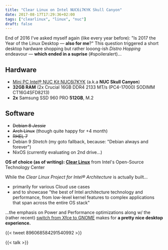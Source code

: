 ```yaml
---
title: "Clear Linux on Intel NUC6i7KYK Skull Canyon"
date: 2017-08-17T17:29:36+02:00
tags: ["clearlinux", "linux", "nuc"]
draft: false
---
```


End of 2016 I've asked myself again (like every year before): "Is 2017 the Year of the Linux Desktop — **also for me**?" This question triggered a short desktop hardware shopping but rather looong-ish *Distro Hopping* endeavour — **which ended in a suprise** (#spoileralert)…

<!--more-->

## Hardware

- [Mini PC Intel® NUC Kit NUC6i7KYK](https://www.intel.com/content/www/us/en/nuc/nuc-kit-nuc6i7kyk-features-configurations.html?_ga=2.191377450.1270086085.1503085023-23391726.1501445746) (a.k.a **NUC Skull Canyon**)
- **32GB RAM** (2x Crucial 16GB DDR4 2133 MT/s (PC4-17000) SODIMM CT16G4SFD8213)
- **2x** Samsung SSD 960 PRO **512GB**, M.2

## Software

- ~~Debian 8 *Jessie*~~
- ~~Arch Linux~~ (though quite happy for +4 month)
- ~~RHEL 7~~
- Debian 9 *Stretch* (my goto fallback, because: "Debian always and forever")
- NixOS (currently evaluating on 2nd drive…)

**OS of choice (as of writing): [Clear Linux](https://clearlinux.org/)** from Intel's Open-Source Technology Center

While the *Clear Linux Project for Intel® Architecture* is actually built…

- primarily for various Cloud use cases
- and to showcase "the best of Intel architecture technology and performance, from low-level kernel features to complex applications that span across the entire OS stack"

…the emphasis on Power and Performance optimizations along w/ the (rather recent) [switch from Xfce to GNOME](http://www.phoronix.com/scan.php?page=article&item=clear-linux-gnome&num=1) makes for **a pretty nice desktop experience.**

{{< tweet 896068584291540992 >}}

{{< talk >}}